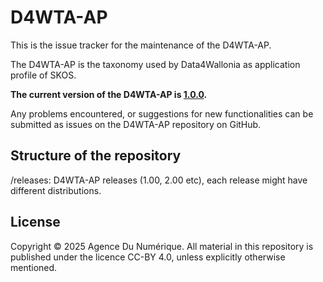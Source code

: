 # D4WTA-AP

This is the issue tracker for the maintenance of the D4WTA-AP.

The D4WTA-AP is the taxonomy used by Data4Wallonia as application profile of SKOS.

**The current version of the D4WTA-AP is [1.0.0](https://digitalwallonia.github.io/D4WTA-AP/releases/1.0.0/).**

Any problems encountered, or suggestions for new functionalities can be submitted as issues on the D4WTA-AP repository on GitHub.

## Structure of the repository
/releases: D4WTA-AP releases (1.00, 2.00 etc), each release might have different distributions.

## License
Copyright © 2025  Agence Du Numérique. All material in this repository is published under the licence CC-BY 4.0, unless explicitly otherwise mentioned. 
